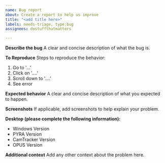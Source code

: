 ```yaml
---
name: Bug report
about: Create a report to help us improve
title: "<add title here>"
labels: needs-triage, type:bug
assignees: dostuffthatmatters

---
```


**Describe the bug**
A clear and concise description of what the bug is.

**To Reproduce**
Steps to reproduce the behavior:
1. Go to '...'
2. Click on '....'
3. Scroll down to '....'
4. See error

**Expected behavior**
A clear and concise description of what you expected to happen.

**Screenshots**
If applicable, add screenshots to help explain your problem.

**Desktop (please complete the following information):**
 - Windows Version
 - PYRA Version
 - CamTracker Version
 - OPUS Version

**Additional context**
Add any other context about the problem here.